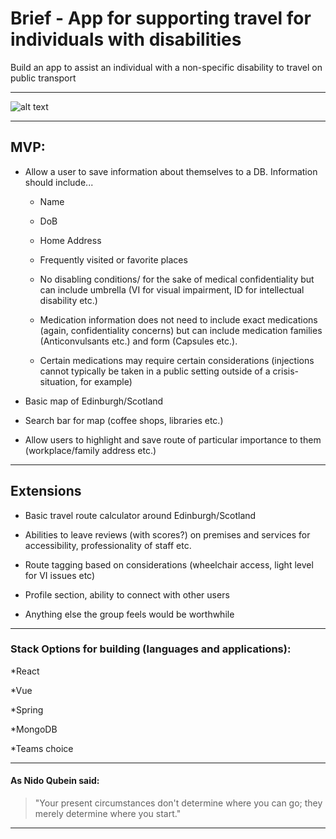# Brief - App for supporting travel for individuals with disabilities 

Build an app to assist an individual with a non-specific disability to travel on public transport 

-----------------------------------------------------------------------------

![alt text](https://i2.wp.com/wheelchairtravel.org/wp-content/uploads/2020/06/popup-feature-1.jpg?fit=760%2C440&ssl=1 "No Limits")

-----------------------------------------------------------------------------


## MVP: 

* Allow a user to save information about themselves to a DB. Information should include... 

  * Name 

  * DoB 

  * Home Address 

  * Frequently visited or favorite places 

  * No disabling conditions/ for the sake of medical confidentiality but can include umbrella (VI for visual impairment, ID for intellectual disability etc.) 

  * Medication information does not need to include exact medications (again, confidentiality concerns) but can include medication families (Anticonvulsants etc.) and form (Capsules etc.).  

  * Certain medications may require certain considerations (injections cannot typically be taken in a public setting outside of a crisis-situation, for example) 

* Basic map of Edinburgh/Scotland

* Search bar for map (coffee shops, libraries etc.) 

* Allow users to highlight and save route of particular importance to them (workplace/family address etc.) 


-----------------------------------------------------------------------------  

## Extensions  

* Basic travel route calculator around Edinburgh/Scotland 

* Abilities to leave reviews (with scores?) on premises and services for accessibility, professionality of staff etc. 

* Route tagging based on considerations (wheelchair access, light level for VI issues etc) 

* Profile section, ability to connect with other users 

* Anything else the group feels would be worthwhile 
----------------------------------------------------------------------------- 

### Stack Options for building (languages and applications): 

  *React

  *Vue 

  *Spring

  *MongoDB
  
  *Teams choice
  
----------------------------------------------------------------------------- 

#### As Nido Qubein said: 

> "Your present circumstances don't determine where you can go; they merely determine where you start." 

----------------------------------------------------------------------------- 
